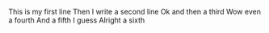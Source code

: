 This is my first line
Then I write a second line
Ok and then a third
Wow even a fourth
And a fifth I guess
Alright a sixth